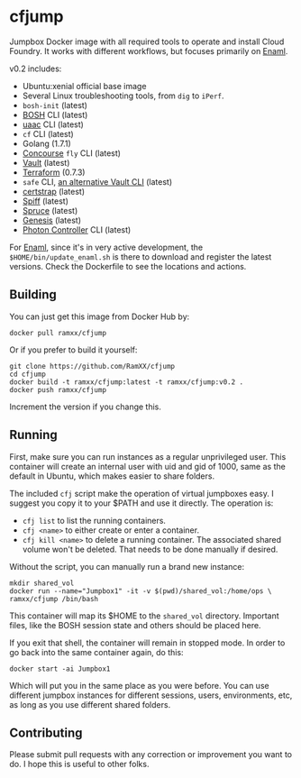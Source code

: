 # cfjump
Jumpbox Docker image with all required tools to operate and install Cloud Foundry. It works with different workflows, but focuses primarily on [Enaml](http://enaml.pezapp.io/).

v0.2 includes:

- Ubuntu:xenial official base image
- Several Linux troubleshooting tools, from `dig` to `iPerf`.
- `bosh-init` (latest)
- [BOSH](http://bosh.io/) CLI (latest)
- [uaac](https://docs.cloudfoundry.org/adminguide/uaa-user-management.html) CLI (latest)
- `cf` CLI (latest)
- Golang (1.7.1)
- [Concourse](http://concourse.ci/) `fly` CLI (latest)
- [Vault](https://www.vaultproject.io/) (latest)
- [Terraform](https://www.terraform.io/) (0.7.3)
- `safe` CLI, [an alternative Vault CLI](https://github.com/starkandwayne/safe) (latest)
- [certstrap](https://github.com/square/certstrap) (latest)
- [Spiff](https://github.com/cloudfoundry-incubator/spiff) (latest)
- [Spruce](http://spruce.cf/) (latest)
- [Genesis](https://github.com/starkandwayne/genesis) (latest)
- [Photon Controller](https://github.com/vmware/photon-controller) CLI (latest)

For [Enaml](http://enaml.pezapp.io/), since it's in very active development, the `$HOME/bin/update_enaml.sh` is there to download and register the latest versions. Check the Dockerfile to see the locations and actions.

## Building
You can just get this image from Docker Hub by:

```
docker pull ramxx/cfjump
```

Or if you prefer to build it yourself:

```
git clone https://github.com/RamXX/cfjump
cd cfjump
docker build -t ramxx/cfjump:latest -t ramxx/cfjump:v0.2 .
docker push ramxx/cfjump
```
Increment the version if you change this.

## Running
First, make sure you can run instances as a regular unprivileged user. This container will create an internal user with uid and gid of 1000, same as the default in Ubuntu, which makes easier to share folders.

The included `cfj` script make the operation of virtual jumpboxes easy. I suggest you copy it to your $PATH and use it directly. The operation is:
- `cfj list` to list the running containers.
- `cfj <name>` to either create or enter a container.
- `cfj kill <name>` to delete a running container. The associated shared volume won't be deleted. That needs to be done manually if desired.

Without the script, you can manually run a brand new instance:

```
mkdir shared_vol
docker run --name="Jumpbox1" -it -v $(pwd)/shared_vol:/home/ops \
ramxx/cfjump /bin/bash
```

This container will map its $HOME to the `shared_vol` directory.
Important files, like the BOSH session state and others should be placed here.

If you exit that shell, the container will remain in stopped mode. In order to go back into the same container again, do this:

```
docker start -ai Jumpbox1
```
Which will put you in the same place as you were before. You can use different jumpbox instances for different sessions, users, environments, etc, as long as you use different shared folders.

## Contributing
Please submit pull requests with any correction or improvement you want to do. I hope this is useful to other folks.
